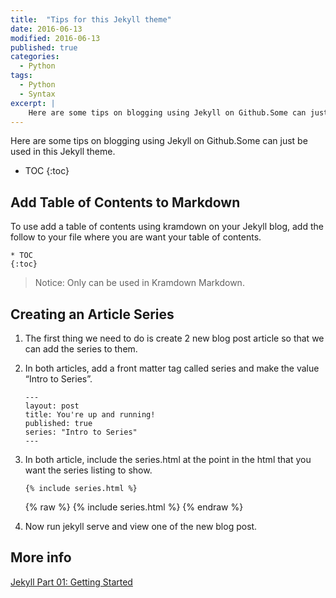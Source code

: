 ```yaml
---
title:  "Tips for this Jekyll theme"
date: 2016-06-13
modified: 2016-06-13
published: true
categories: 
  - Python
tags:
  - Python
  - Syntax
excerpt: |
    Here are some tips on blogging using Jekyll on Github.Some can just be used in this Jekyll theme.
---
```


Here are some tips on blogging using Jekyll on Github.Some can just be used in this Jekyll theme.

* TOC
{:toc}

## Add Table of Contents to Markdown

To use add a table of contents using kramdown on your Jekyll blog, add the follow to your file where you are want your table of contents.

```
* TOC
{:toc}
```

> Notice: Only can be used in Kramdown Markdown.

## Creating an Article Series

1. The first thing we need to do is create 2 new blog post article so that we can add the series to them.
2. In both articles, add a front matter tag called series and make the value “Intro to Series”.

   ```
   ---
   layout: post
   title: You're up and running!
   published: true
   series: "Intro to Series"	
   ---
   ```
3. In both article, include the series.html at the point in the html that you want the series listing to show.

   ```
   {% include series.html %}
   ```
   
   {% raw %}
		{% include series.html %}
   {% endraw %}
  
4. Now run jekyll serve and view one of the new blog post.

## More info

[Jekyll Part 01: Getting Started](http://digitaldrummerj.me//blogging-on-github-part-1-Getting-Started/)


